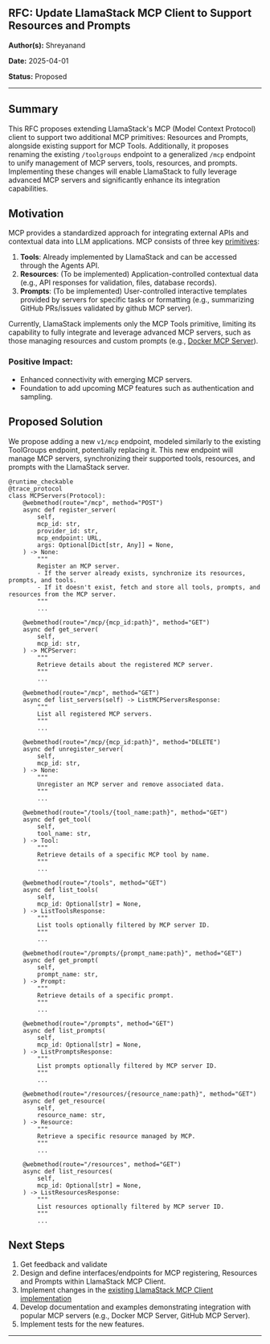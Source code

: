 ## RFC: Update LlamaStack MCP Client to Support Resources and Prompts

**Author(s):** Shreyanand

**Date:** 2025-04-01  

**Status:** Proposed  

---

## Summary

This RFC proposes extending LlamaStack's MCP (Model Context Protocol) client to support two additional MCP primitives: Resources and Prompts, alongside existing support for MCP Tools. Additionally, it proposes renaming the existing `/toolgroups` endpoint to a generalized `/mcp` endpoint to unify management of MCP servers, tools, resources, and prompts. Implementing these changes will enable LlamaStack to fully leverage advanced MCP servers and significantly enhance its integration capabilities.

## Motivation

MCP provides a standardized approach for integrating external APIs and contextual data into LLM applications. MCP consists of three key [primitives](https://github.com/modelcontextprotocol/python-sdk?tab=readme-ov-file#mcp-primitives):

1. **Tools**: Already implemented by LlamaStack and can be accessed through the Agents API.
2. **Resources**: (To be implemented) Application-controlled contextual data (e.g., API responses for validation, files, database records).
3. **Prompts**: (To be implemented) User-controlled interactive templates provided by servers for specific tasks or formatting (e.g., summarizing GitHub PRs/issues validated by github MCP server).

Currently, LlamaStack implements only the MCP Tools primitive, limiting its capability to fully integrate and leverage advanced MCP servers, such as those managing resources and custom prompts (e.g., [Docker MCP Server](https://github.com/ckreiling/mcp-server-docker/blob/main/src/mcp_server_docker/server.py)).

### Positive Impact:
- Enhanced connectivity with emerging MCP servers.
- Foundation to add upcoming MCP features such as authentication and sampling.

## Proposed Solution

We propose adding a new `v1/mcp` endpoint, modeled similarly to the existing ToolGroups endpoint, potentially replacing it. This new endpoint will manage MCP servers, synchronizing their supported tools, resources, and prompts with the LlamaStack server.

```
@runtime_checkable
@trace_protocol
class MCPServers(Protocol):
    @webmethod(route="/mcp", method="POST")
    async def register_server(
        self,
        mcp_id: str,
        provider_id: str,
        mcp_endpoint: URL,
        args: Optional[Dict[str, Any]] = None,
    ) -> None:
        """
        Register an MCP server.
        - If the server already exists, synchronize its resources, prompts, and tools.
        - If it doesn't exist, fetch and store all tools, prompts, and resources from the MCP server.
        """
        ...

    @webmethod(route="/mcp/{mcp_id:path}", method="GET")
    async def get_server(
        self,
        mcp_id: str,
    ) -> MCPServer:
        """
        Retrieve details about the registered MCP server.
        """
        ...

    @webmethod(route="/mcp", method="GET")
    async def list_servers(self) -> ListMCPServersResponse:
        """
        List all registered MCP servers.
        """
        ...

    @webmethod(route="/mcp/{mcp_id:path}", method="DELETE")
    async def unregister_server(
        self,
        mcp_id: str,
    ) -> None:
        """
        Unregister an MCP server and remove associated data.
        """
        ...

    @webmethod(route="/tools/{tool_name:path}", method="GET")
    async def get_tool(
        self,
        tool_name: str,
    ) -> Tool:
        """
        Retrieve details of a specific MCP tool by name.
        """
        ...

    @webmethod(route="/tools", method="GET")
    async def list_tools(
        self,
        mcp_id: Optional[str] = None,
    ) -> ListToolsResponse:
        """
        List tools optionally filtered by MCP server ID.
        """
        ...

    @webmethod(route="/prompts/{prompt_name:path}", method="GET")
    async def get_prompt(
        self,
        prompt_name: str,
    ) -> Prompt:
        """
        Retrieve details of a specific prompt.
        """
        ...

    @webmethod(route="/prompts", method="GET")
    async def list_prompts(
        self,
        mcp_id: Optional[str] = None,
    ) -> ListPromptsResponse:
        """
        List prompts optionally filtered by MCP server ID.
        """
        ...

    @webmethod(route="/resources/{resource_name:path}", method="GET")
    async def get_resource(
        self,
        resource_name: str,
    ) -> Resource:
        """
        Retrieve a specific resource managed by MCP.
        """
        ...

    @webmethod(route="/resources", method="GET")
    async def list_resources(
        self,
        mcp_id: Optional[str] = None,
    ) -> ListResourcesResponse:
        """
        List resources optionally filtered by MCP server ID.
        """
        ...
```


## Next Steps

1. Get feedback and validate
2. Design and define interfaces/endpoints for MCP registering, Resources and Prompts within LlamaStack MCP Client.
3. Implement changes in the [existing LlamaStack MCP Client implementation](https://github.com/meta-llama/llama-stack/blob/main/llama_stack/providers/remote/tool_runtime/model_context_protocol/model_context_protocol.py) 
4. Develop documentation and examples demonstrating integration with popular MCP servers (e.g., Docker MCP Server, GitHub MCP Server).
5. Implement tests for the new features.

---

